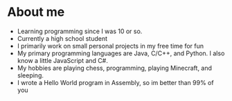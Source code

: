 # About me #
- Learning programming since I was 10 or so.
- Currently a high school student
- I primarily work on small personal projects in my free time for fun
- My primary programming languages are Java, C/C++, and Python. I also know a little JavaScript and C#.
- My hobbies are playing chess, programming, playing Minecraft, and sleeping.
- I wrote a Hello World program in Assembly, so im better than 99% of you
